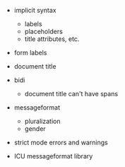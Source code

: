 -   implicit syntax
    -   labels
    -   placeholders
    -   title attributes, etc.
-   form labels
-   document title
-   bidi
    -   document title can't have spans
-   messageformat
    -   pluralization
    -   gender

-   strict mode errors and warnings
-   ICU messageformat library

